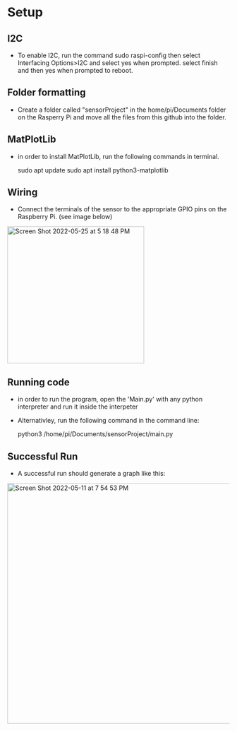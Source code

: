# Setup

## I2C

- To enable I2C, run the command   sudo raspi-config    then select Interfacing Options>I2C and select yes when prompted. select finish and then yes when     prompted to reboot.

## Folder formatting
  
- Create a folder called "sensorProject" in the home/pi/Documents folder on the Rasperry Pi and move all the files from this github into the folder. 

## MatPlotLib

- in order to install MatPlotLib, run the following commands in terminal. 

    sudo apt update
    sudo apt install python3-matplotlib
    
    

## Wiring

- Connect the terminals of the sensor to the appropriate GPIO pins on the Raspberry Pi. (see image below)

<img width="310" alt="Screen Shot 2022-05-25 at 5 18 48 PM" src="https://user-images.githubusercontent.com/23064318/170384798-d7cf2a9e-475d-414a-a4a1-48725a483299.png">


## Running code

- in order to run the program, open the 'Main.py' with any python interpreter and run it inside the interpeter
- Alternativley, run the following command in the command line:

    python3 /home/pi/Documents/sensorProject/main.py
    
## Successful Run

- A successful run should generate a graph like this:

<img width="544" alt="Screen Shot 2022-05-11 at 7 54 53 PM" src="https://user-images.githubusercontent.com/23064318/170384678-3b3e6bb6-c74b-4041-b3cf-706fb15a5675.png">



    
